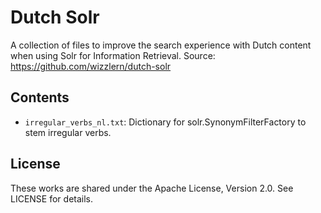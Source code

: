 # Dutch Solr
A collection of files to improve the search experience with Dutch content when using Solr for Information Retrieval.
Source: https://github.com/wizzlern/dutch-solr

## Contents
- `irregular_verbs_nl.txt`: Dictionary for solr.SynonymFilterFactory to stem irregular verbs.

## License
These works are shared under the Apache License, Version 2.0. See LICENSE for details.